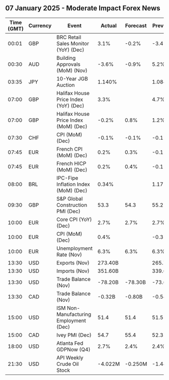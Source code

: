 ## 07 January 2025 - Moderate Impact Forex News

| Time (GMT) | Currency | Event | Actual | Forecast | Previous |
|------|----------|-------|--------|----------|----------|
| 00:01 | GBP | BRC Retail Sales Monitor (YoY) (Dec) | 3.1% | -0.2% | -3.4% |
| 00:30 | AUD | Building Approvals (MoM) (Nov) | -3.6% | -0.9% | 5.2% |
| 03:35 | JPY | 10-Year JGB Auction | 1.140% |  | 1.084% |
| 07:00 | GBP | Halifax House Price Index (YoY) (Dec) | 3.3% |  | 4.7% |
| 07:00 | GBP | Halifax House Price Index (MoM) (Dec) | -0.2% | 0.8% | 1.2% |
| 07:30 | CHF | CPI (MoM) (Dec) | -0.1% | -0.1% | -0.1% |
| 07:45 | EUR | French CPI (MoM) (Dec) | 0.2% | 0.3% | -0.1% |
| 07:45 | EUR | French HICP (MoM) (Dec) | 0.2% | 0.4% | -0.1% |
| 08:00 | BRL | IPC-Fipe Inflation Index (MoM) (Dec) | 0.34% |  | 1.17% |
| 09:30 | GBP | S&P Global Construction PMI (Dec) | 53.3 | 54.3 | 55.2 |
| 10:00 | EUR | Core CPI (YoY) (Dec) | 2.7% | 2.7% | 2.7% |
| 10:00 | EUR | CPI (MoM) (Dec) | 0.4% |  | -0.3% |
| 10:00 | EUR | Unemployment Rate (Nov) | 6.3% | 6.3% | 6.3% |
| 13:30 | USD | Exports (Nov) | 273.40B |  | 265.70B |
| 13:30 | USD | Imports (Nov) | 351.60B |  | 339.60B |
| 13:30 | USD | Trade Balance (Nov) | -78.20B | -78.30B | -73.60B |
| 13:30 | CAD | Trade Balance (Nov) | -0.32B | -0.80B | -0.54B |
| 15:00 | USD | ISM Non-Manufacturing Employment (Dec) | 51.4 | 51.4 | 51.5 |
| 15:00 | CAD | Ivey PMI (Dec) | 54.7 | 55.4 | 52.3 |
| 18:00 | USD | Atlanta Fed GDPNow (Q4) | 2.7% | 2.4% | 2.4% |
| 21:30 | USD | API Weekly Crude Oil Stock | -4.022M | -0.250M | -1.442M |
